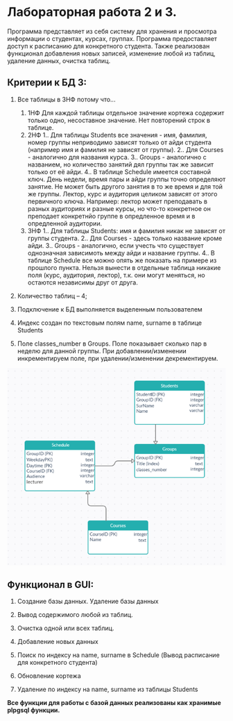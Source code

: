 # Лабораторная работа 2 и 3. 
Программа представляет из себя систему для хранения и просмотра информации о студентах, курсах, группах. Программа предоставляет доступ к расписанию для конкретного студента. Также реализован функционал добавления новых записей, изменение любой из таблиц, удаление данных, очистка таблиц.
## Критерии к БД 3:
1. Все таблицы в 3НФ потому что...
    1) 1НФ Для каждой таблицы отдельное значение кортежа содержит только одно, несоставное значение. Нет повторений строк в таблице.
    2) 2НФ
      1.. Для таблицы Students все значения - имя, фамилия, номер группы неприводимо зависят только от айди студента (например имя и фамилия не зависят от группы).
      2.. Для Courses - аналогично для названия курса.
      3.. Groups - аналогично с названием, но количество занятий дял группы так же зависит только от её айди.
      4.. В таблице Schedule имеется составной ключ. День недели, время пары и айди группы точно определяют занятие. Не может быть другого занятия в то же время и для той же               группы. Лектор, курс и аудитория целиком зависят от этого первичного ключа. Например: лектор может преподавать в разных аудиториях и разные курсы, но что-то конкретное           он преподает конкретнйо группе в опредленное время и в опредленной аудитории.
    3) 3НФ
      1.. Для таблицы Students: имя и фамилия никак не зависят от группы студента.
      2.. Для Courses - здесь только название кроме айди.
      3.. Groups - аналогично, если учесть что существует однозначная зависимоть между айди и название группы.
      4.. В таблице Schedule все можно опять же показать на примере из прошлого пункта. Нельзя вынести в отдельные таблица никакие поля (курс, аудитория, лектор), т.к. они могут           меняться, но остаются независимы друг от друга.

2. Количество таблиц – 4;

3. Подключение к БД выполняется выделенным пользователем

4. Индекс создан по текстовым полям name, surname в таблице Students

5. Поле classes_number в Groups. Поле показывает сколько пар в неделю для данной группы. При добавлении/изменении инкрементируем поле, при удалении/изменении декрементируем.

![pic1](vis/db2.PNG)

## Функционал в GUI:

1. Создание базы данных. Удаление базы данных

2. Вывод содержимого любой из таблиц.

3. Очистка одной или всех таблиц.

4. Добавление новых данных

5. Поиск по индексу на name, surname в  Schedule (Вывод расписание для конкретного студента)

6. Обновление кортежа

7. Удаление по индексу на name, surname из таблицы Students

**Все функции для работы с базой данных реализованы как хранимые plpgsql функции.**
